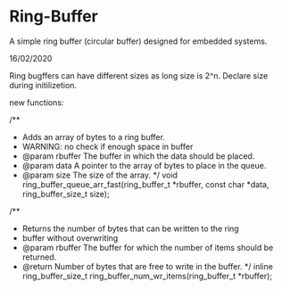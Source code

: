 Ring-Buffer
===========

A simple ring buffer (circular buffer) designed for embedded systems.

16/02/2020

Ring bugffers can have different sizes as long size is 2^n. Declare size during initilizetion.

new functions:

/**
 * Adds an array of bytes to a ring buffer.
 * WARNING: no check if enough space in buffer
 * @param rbuffer The buffer in which the data should be placed.
 * @param data A pointer to the array of bytes to place in the queue.
 * @param size The size of the array.
 */
void ring_buffer_queue_arr_fast(ring_buffer_t *rbuffer, const char *data, ring_buffer_size_t size);


/**
 * Returns the number of bytes that can be written to the ring
 * buffer without overwriting
 * @param rbuffer The buffer for which the number of items should be returned.
 * @return Number of bytes that are free to write in the buffer.
 */
inline ring_buffer_size_t ring_buffer_num_wr_items(ring_buffer_t *rbuffer);
